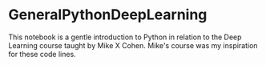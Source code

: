 # GeneralPythonDeepLearning
This notebook is a gentle introduction to Python in relation to the Deep Learning course taught by Mike X Cohen. Mike's course was my inspiration for these code lines.
